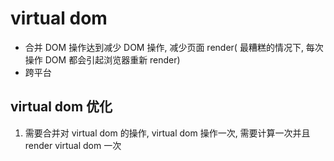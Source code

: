 # virtual dom

- 合并 DOM 操作达到减少 DOM 操作, 减少页面 render( 最糟糕的情况下, 每次操作 DOM 都会引起浏览器重新 render)
- 跨平台

## virtual dom 优化

1. 需要合并对 virtual dom 的操作, virtual dom 操作一次, 需要计算一次并且 render virtual dom 一次
